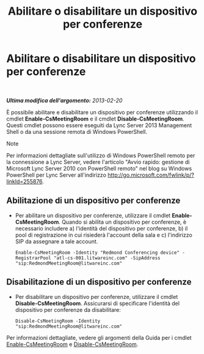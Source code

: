 ﻿---
title: Abilitare o disabilitare un dispositivo per conferenze
TOCTitle: Abilitare o disabilitare un dispositivo per conferenze
ms:assetid: d5140e38-d015-4706-9bde-cf2fa748c36b
ms:mtpsurl: https://technet.microsoft.com/it-it/library/JJ994070(v=OCS.15)
ms:contentKeyID: 52062445
ms.date: 08/24/2015
mtps_version: v=OCS.15
ms.translationtype: HT
---

# Abilitare o disabilitare un dispositivo per conferenze

 

_**Ultima modifica dell'argomento:** 2013-02-20_

È possibile abilitare e disabilitare un dispositivo per conferenze utilizzando il cmdlet **Enable-CsMeetingRoom** e il cmdlet **Disable-CsMeetingRoom**. Questi cmdlet possono essere eseguiti da Lync Server 2013 Management Shell o da una sessione remota di Windows PowerShell.


> [!NOTE]
> Per informazioni dettagliate sull'utilizzo di Windows PowerShell remoto per la connessione a Lync Server, vedere l'articolo "Avvio rapido: gestione di Microsoft Lync Server 2010 con PowerShell remoto" nel blog su Windows PowerShell per Lync Server all'indirizzo <A href="http://go.microsoft.com/fwlink/p/?linkid=255876">http://go.microsoft.com/fwlink/p/?linkId=255876</A>.




## Abilitazione di un dispositivo per conferenze

  - Per abilitare un dispositivo per conferenze, utilizzare il cmdlet **Enable-CsMeetingRoom**. Quando si abilita un dispositivo per conferenze, è necessario includere a) l'identità del dispositivo per conferenze, b) il pool di registrazione in cui risiederà l'account della sala e c) l'indirizzo SIP da assegnare a tale account.
    
        Enable-CsMeetingRoom -Identity "Redmond Conferencing device" -RegistrarPool "atl-cs-001.litwareinc.com" -SipAddress "sip:RedmondMeetingRoom@litwareinc.com"

## Disabilitazione di un dispositivo per conferenze

  - Per disabilitare un dispositivo per conferenze, utilizzare il cmdlet **Disable-CsMeetingRoom**. Assicurarsi di specificare l'identità del dispositivo per conferenze da disabilitare:
    
        Disable-CsMeetingRoom -Identity "sip:RedmondMeetingRoom@litwareinc.com"

Per informazioni dettagliate, vedere gli argomenti della Guida per i cmdlet [Enable-CsMeetingRoom](enable-csmeetingroom.md) e [Disable-CsMeetingRoom](https://docs.microsoft.com/en-us/powershell/module/skype/Disable-CsMeetingRoom).

